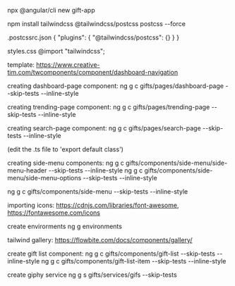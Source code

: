 
npx @angular/cli new gift-app

npm install tailwindcss @tailwindcss/postcss postcss --force

.postcssrc.json
{
  "plugins": {
    "@tailwindcss/postcss": {}
  }
}

styles.css
@import "tailwindcss";

template: 
https://www.creative-tim.com/twcomponents/component/dashboard-navigation

creating dashboard-page component:
ng g c gifts/pages/dashboard-page --skip-tests --inline-style

creating trending-page component:
ng g c gifts/pages/trending-page --skip-tests --inline-style

creating search-page component:
ng g c gifts/pages/search-page --skip-tests --inline-style

(edit the .ts file to 'export default class')

creating side-menu components:
ng g c gifts/components/side-menu/side-menu-header --skip-tests --inline-style
ng g c gifts/components/side-menu/side-menu-options --skip-tests --inline-style

ng g c gifts/components/side-menu --skip-tests --inline-style

importing icons: 
https://cdnjs.com/libraries/font-awesome,
https://fontawesome.com/icons

create envirorments
ng g environments

tailwind gallery:
https://flowbite.com/docs/components/gallery/

create gift list component: 
ng g c gifts/components/gift-list --skip-tests --inline-style
ng g c gifts/components/gift-list-item --skip-tests --inline-style

create giphy service
ng g s gifts/services/gifs --skip-tests